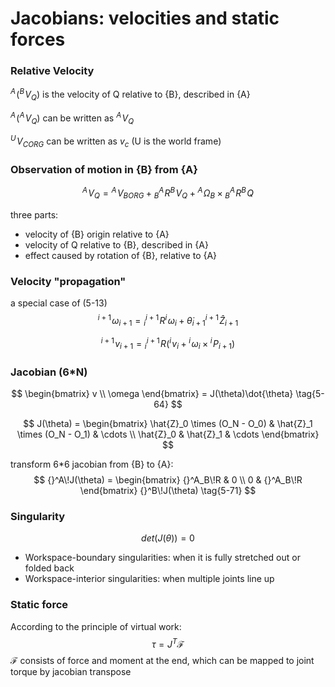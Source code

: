 # Jacobians: velocities and static forces

### Relative Velocity

${}^A\!({}^B\!V_{Q})$ is the velocity of Q relative to {B}, described in {A}

${}^A\!({}^A\!V_{Q})$ can be written as ${}^A\!V_{Q}$

${}^U\!V_{CORG}$ can be written as $v_c$ (U is the world frame)

### Observation of motion in {B} from {A}

$$
{}^A\!V_Q={}^A\!V_{BORG}+{}^A_B\!R {}^B\!V_Q + {}^A\!\Omega_B \times {}^A_B\!R {}^B\!Q \tag{5-13}
$$

three parts:

- velocity of {B} origin relative to {A}
- velocity of Q relative to {B}, described in {A}
- effect caused by rotation of {B}, relative to {A}

### Velocity "propagation"

a special case of (5-13)
$$
{}^{i+1}\!\omega_{i+1} = {}^{i+1}_i\!R {}^i\!\omega_i + \dot{\theta}_{i+1} {}^{i+1}\!\hat{Z}_{i+1} \tag{5-45} 
$$

$$
{}^{i+1}\!v_{i+1} = {}^{i+1}_i\!R({}^i\!v_i+{}^i\!\omega_i \times {}^i\!P_{i+1}) \tag{5-46}
$$

### Jacobian (6*N)

$$
\begin{bmatrix} v \\ \omega \end{bmatrix} = J(\theta)\dot{\theta} \tag{5-64}
$$

$$
J(\theta) = \begin{bmatrix}
\hat{Z}_0 \times (O_N - O_0) & \hat{Z}_1 \times (O_N - O_1) & \cdots \\ 
\hat{Z}_0 & \hat{Z}_1 & \cdots
\end{bmatrix}
$$

transform 6*6 jacobian from {B} to {A}:
$$
{}^A\!J(\theta) = \begin{bmatrix} {}^A_B\!R & 0 \\ 0 & {}^A_B\!R \end{bmatrix} {}^B\!J(\theta) \tag{5-71}
$$

### Singularity

$$
det(J(\theta)) = 0
$$

- Workspace-boundary singularities: when it is fully stretched out or folded back
- Workspace-interior singularities: when multiple joints line up

### Static force

According to the principle of virtual work:
$$
\tau = J^T \mathcal{F}
$$
$\mathcal{F}$ consists of force and moment at the end, which can be mapped to joint torque by jacobian transpose
